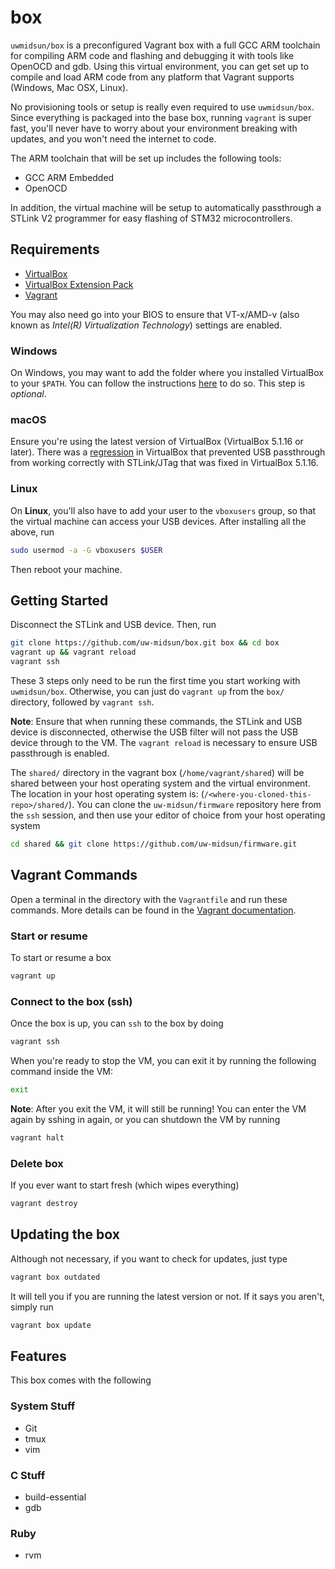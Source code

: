 # box

``uwmidsun/box`` is a preconfigured Vagrant box with a full GCC ARM toolchain for compiling ARM code and flashing and debugging it with tools like OpenOCD and gdb. Using this virtual environment, you can get set up to compile and load ARM code from any platform that Vagrant supports (Windows, Mac OSX, Linux).

No provisioning tools or setup is really even required to use ``uwmidsun/box``. Since everything is packaged into the base box, running ``vagrant`` is super fast, you'll never have to worry about your environment breaking with updates, and you won't need the internet to code.

The ARM toolchain that will be set up includes the following tools:

* GCC ARM Embedded
* OpenOCD

In addition, the virtual machine will be setup to automatically passthrough a STLink V2 programmer for easy flashing of STM32 microcontrollers.

## Requirements
* [VirtualBox](https://www.virtualbox.org/wiki/Downloads)
* [VirtualBox Extension Pack](https://www.virtualbox.org/wiki/Downloads)
* [Vagrant](https://www.vagrantup.com/downloads.html)

You may also need go into your BIOS to ensure that VT-x/AMD-v (also known as *Intel(R) Virtualization Technology*) settings are enabled.

### Windows
On Windows, you may want to add the folder where you installed VirtualBox to your ``$PATH``. You can follow the instructions [here](http://www.howtogeek.com/118594/how-to-edit-your-system-path-for-easy-command-line-access/) to do so. This step is *optional*.

### macOS
Ensure you're using the latest version of VirtualBox (VirtualBox 5.1.16 or later). There was a [regression](https://www.virtualbox.org/ticket/15956) in VirtualBox that prevented USB passthrough from working correctly with STLink/JTag that was fixed in VirtualBox 5.1.16.

### Linux
On **Linux**, you'll also have to add your user to the ``vboxusers`` group, so that the virtual machine can access your USB devices. After installing all the above, run

```bash
sudo usermod -a -G vboxusers $USER
```

Then reboot your machine.

## Getting Started

Disconnect the STLink and USB device. Then, run

```bash
git clone https://github.com/uw-midsun/box.git box && cd box
vagrant up && vagrant reload
vagrant ssh
```

These 3 steps only need to be run the first time you start working with ``uwmidsun/box``. Otherwise, you can just do ``vagrant up`` from the ``box/`` directory, followed by ``vagrant ssh``.

**Note**: Ensure that when running these commands, the STLink and USB device is disconnected, otherwise the USB filter will not pass the USB device through to the VM. The ``vagrant reload`` is necessary to ensure USB passthrough is enabled.

The ``shared/`` directory in the vagrant box (``/home/vagrant/shared``) will be shared between your host operating system and the virtual environment. The location in your host operating system is: (``/<where-you-cloned-this-repo>/shared/``). You can clone the ``uw-midsun/firmware`` repository here from the ``ssh`` session, and then use your editor of choice from your host operating system

```bash
cd shared && git clone https://github.com/uw-midsun/firmware.git
```

## Vagrant Commands

Open a terminal in the directory with the ``Vagrantfile`` and run these commands. More details can be found in the [Vagrant documentation](https://www.vagrantup.com/docs/cli/).

### Start or resume
To start or resume a box

```bash
vagrant up
```

### Connect to the box (ssh)

Once the box is up, you can ``ssh`` to the box by doing

```bash
vagrant ssh
```

When you're ready to stop the VM, you can exit it by running the following command inside the VM:

```bash
exit
```

**Note**: After you exit the VM, it will still be running! You can enter the VM again by sshing in again, or you can shutdown the VM by running

```bash
vagrant halt
```

### Delete box

If you ever want to start fresh (which wipes everything)

```bash
vagrant destroy
```

## Updating the box

Although not necessary, if you want to check for updates, just type

```bash
vagrant box outdated
```

It will tell you if you are running the latest version or not. If it says you aren't, simply run

```bash
vagrant box update
```

## Features

This box comes with the following

### System Stuff
* Git
* tmux
* vim

### C Stuff
* build-essential
* gdb

### Ruby
* rvm
